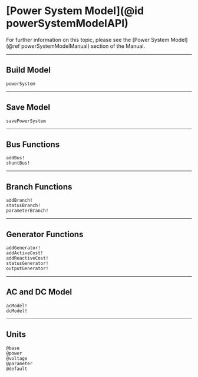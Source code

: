# [Power System Model](@id powerSystemModelAPI)

For further information on this topic, please see the [Power System Model](@ref powerSystemModelManual) section of the Manual.

---

## Build Model
```@docs
powerSystem
```

---

## Save Model
```@docs
savePowerSystem
```

---

## Bus Functions
```@docs
addBus!
shuntBus!
```

---

## Branch Functions
```@docs
addBranch!
statusBranch!
parameterBranch!
```

---

## Generator Functions
```@docs
addGenerator!
addActiveCost!
addReactiveCost!
statusGenerator!
outputGenerator!
```

---

## AC and DC Model
```@docs
acModel!
dcModel!
```

---

## Units
```@docs
@base
@power
@voltage
@parameter
@default
```
